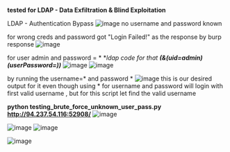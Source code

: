 **tested for LDAP - Data Exfiltration & Blind Exploitation**

LDAP - Authentication Bypass
![image](https://github.com/user-attachments/assets/a0fd483a-517c-4619-aa79-7f2efe0ff8cb)
no username and password known 

for wrong creds and password got "Login Failed!" as the response by burp response
![image](https://github.com/user-attachments/assets/f7032b9b-bd29-47ec-825d-2e8e884c53b7)


for user admin and password = *
**ldap code for that **(&(uid=admin)(userPassword=*))****
![image](https://github.com/user-attachments/assets/1b736446-9cf9-4ff4-bbee-b835b3458b87)
![image](https://github.com/user-attachments/assets/1a5dbb05-81bb-4949-a8df-43b90a012f02)

by running the username=* and password * 
![image](https://github.com/user-attachments/assets/ec85470c-e06a-4ee6-b183-5d8d2b132ea7)
this is our desired output for it 
even though using * for username and password will login with first valid username , but for this script let find the valid username 


**python testing_brute_force_unknown_user_pass.py http://94.237.54.116:52908/**
![image](https://github.com/user-attachments/assets/7f7ab654-6ed9-4e3f-9128-bba5df9ccbbf)

![image](https://github.com/user-attachments/assets/7bfc4474-c39f-4f36-9081-ac094b66e3e2)
![image](https://github.com/user-attachments/assets/df1e1577-739e-4cf1-8975-a04b604cf7b6)

![image](https://github.com/user-attachments/assets/949e2cb2-2f11-43c0-a313-c65276d8234e)

